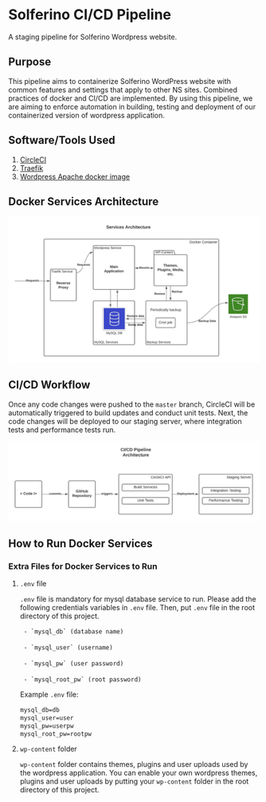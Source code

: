 # Solferino CI/CD Pipeline
A staging pipeline for Solferino Wordpress website.

## Purpose
This pipeline aims to containerize Solferino WordPress website with common features and settings that apply to other NS sites. Combined practices of docker and CI/CD are implemented. By using this pipeline, we are aiming to enforce automation in building, testing and deployment of our containerized version of wordpress application.

## Software/Tools Used
 1) [CircleCI](https://circleci.com/)
 2) [Traefik](https://doc.traefik.io/traefik/)
 3) [Wordpress Apache docker image](https://hub.docker.com/_/wordpress)

## Docker Services Architecture


![Image of Docker Services](https://github.com/actionitdev/pipeline/blob/docs/Docker%20Services%20Diagram.jpeg)

## CI/CD Workflow
Once any code changes were pushed to the `master` branch, CircleCI will be automatically triggered to build updates and conduct unit tests. Next, the code changes will be deployed to our staging server, where integration tests and performance tests run.

![Image of CI/CD](https://github.com/actionitdev/pipeline/blob/docs/CI-CD%20Pipeline%20Diagram.jpg)

## How to Run Docker Services

### Extra Files for Docker Services to Run
1. `.env` file

    `.env` file is mandatory for mysql database service to run. Please add the following credentials variables in `.env` file. Then, put `.env` file in the root directory of this project.

        - `mysql_db` (database name)

        - `mysql_user` (username)

        - `mysql_pw` (user password)

        - `mysql_root_pw` (root password)
    
    Example `.env` file:
    ```
    mysql_db=db
    mysql_user=user
    mysql_pw=userpw
    mysql_root_pw=rootpw
    ```
2. `wp-content` folder

    `wp-content` folder contains themes, plugins and user uploads used by the wordpress application. You can enable your own wordpress themes, plugins and user uploads by putting your `wp-content` folder in the root directory of this project. 
